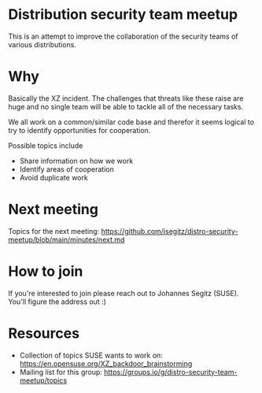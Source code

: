 Distribution security team meetup
============
This is an attempt to improve the collaboration of the security teams of various distributions.

Why
============
Basically the XZ incident. The challenges that threats like these raise are
huge and no single team will be able to tackle all of the necessary tasks.

We all work on a common/similar code base and therefor it
seems logical to try to identify opportunities for cooperation.

Possible topics include
- Share information on how we work
- Identify areas of cooperation
- Avoid duplicate work

Next meeting
============
Topics for the next meeting: https://github.com/jsegitz/distro-security-meetup/blob/main/minutes/next.md

How to join
============
If you're interested to join please reach out to Johannes Segitz (SUSE). You'll figure the address out :) 

Resources
============
- Collection of topics SUSE wants to work on: https://en.opensuse.org/XZ_backdoor_brainstorming
- Mailing list for this group: https://groups.io/g/distro-security-team-meetup/topics

